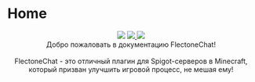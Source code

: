# Home
<p align="center">
 <img src="https://cdn.discordapp.com/attachments/1125856632996380753/1125870323322069004/flectonechat.png">
 <a href="https://modrinth.com/plugin/flectonechat">
   <img src="https://chat.flectone.net/assets/getonmodrinth.svg" />
 </a>
 <a href="https://www.spigotmc.org/resources/flectonechat.89411/">
   <img src="https://chat.flectone.net/assets/getonspigotmc.svg" />
 </a>
 <br/>
 Добро пожаловать в документацию FlectoneChat!
 <br/>
 <br/>
FlectoneChat - это отличный плагин для Spigot-серверов в Minecraft, который призван улучшить игровой процесс, не мешая ему!
 <br/>
 <br/>
</p>
